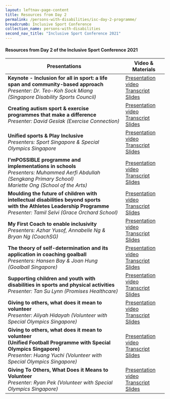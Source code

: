 ```yaml
---
layout: leftnav-page-content
title: Resources from Day 2
permalink: /persons-with-disabilities/isc-day-2-programme/
breadcrumb: Inclusive Sport Conference
collection_name: persons-with-disabilities
second_nav_title: "Inclusive Sport Conference 2021"
---
```


#### Resources from Day 2 of the Inclusive Sport Conference 2021


| Presentations | Video & Materials |
| ----          | --------------    |
**Keynote - Inclusion for all in sport: a life span and community-based approach**<br>*Presenter: Dr. Teo-Koh Sock Miang (Singapore Disability Sports Council)* | [Presentation video](https://www.youtube.com/watch?v=r6pBrAg1Hk4&list=PLq_iyD5SmqtZsBHc4IOc0iDGf0mw2N-Ic)<br><a href="/misc/day2_transcript_1.pdf">Transcript</a><br><a href="/misc/day2_slides_1.pdf">Slides</a>
**Creating autism sport & exercise programmes that make a difference**<br>*Presenter: David Geslak (Exercise Connection)* | [Presentation video](https://www.youtube.com/watch?v=pTtZCcYOcU0&list=PLq_iyD5SmqtZsBHc4IOc0iDGf0mw2N-Ic&index=2)<br><a href="/misc/day2_transcript_2.pdf">Transcript</a><br><a href="/misc/day2_slides_2.pdf">Slides</a> 
**Unified sports & Play Inclusive**<br>*Presenters: Sport Singapore & Special Olympics Singapore* |[Presentation video](https://www.youtube.com/watch?v=oUBSlQukgxk&list=PLq_iyD5SmqtZsBHc4IOc0iDGf0mw2N-Ic&index=3)<br><a href="/misc/day2_transcript_3.pdf">Transcript</a><br><a href="/misc/day2_slides_3.pdf">Slides</a> 
**I'mPOSSIBLE programme and implementations in schools**<br>*Presenters: Muhammed Aerfi Abdullah (Sengkang Primary School)<br>Mariette Ong (School of the Arts)* | [Presentation video](https://www.youtube.com/watch?v=JOHy6fGC7Zw&list=PLq_iyD5SmqtZsBHc4IOc0iDGf0mw2N-Ic&index=4)<br><a href="/misc/day2_transcript_4.pdf">Transcript</a><br><a href="/misc/day2_slides_4.pdf">Slides</a> 
**Moulding the future of children with intellectual disabilities beyond sports<br>with the Athletes Leadership Programme**<br>*Presenter: Tamil Selvi (Grace Orchard School)* | [Presentation video](https://www.youtube.com/watch?v=abdJ3ich1OQ&list=PLq_iyD5SmqtZsBHc4IOc0iDGf0mw2N-Ic&index=5)<br><a href="/misc/day2_transcript_5.pdf">Transcript</a><br><a href="/misc/day2_slides_5.pdf">Slides</a> 
**My First Coach to enable inclusivity**<br>*Presenters: Azhar Yusof, Annabelle Ng & Bryan Ng (CoachSG)* | [Presentation video](https://www.youtube.com/watch?v=gakdeI187rg&list=PLq_iyD5SmqtZsBHc4IOc0iDGf0mw2N-Ic&index=6)<br><a href="/misc/day2_transcript_6.pdf">Transcript</a><br><a href="/misc/day2_slides_6.pdf">Slides</a> 
**The theory of self-determination and its application in coaching goalball**<br>*Presenters: Hansen Bay & Joan Hung (Goalball Singapore)* | [Presentation video](https://www.youtube.com/watch?v=OaHy_E8Fgpc&list=PLq_iyD5SmqtZsBHc4IOc0iDGf0mw2N-Ic&index=8)<br><a href="/misc/day2_transcript_7.pdf">Transcript</a><br><a href="/misc/day2_slides_7.pdf">Slides</a> 
**Supporting children and youth with disabilities in sports and physical activities**<br>*Presenter: Tan Su Lynn (Promises Healthcare)* | [Presentation video](https://www.youtube.com/watch?v=JMivra1D3jU&list=PLq_iyD5SmqtZsBHc4IOc0iDGf0mw2N-Ic&index=7)<br><a href="/misc/day2_transcript_8.pdf">Transcript</a><br><a href="/misc/day2_slides_8.pdf">Slides</a>
**Giving to others, what does it mean to volunteer**<br>*Presenter: Aliyah Hidayah (Volunteer with Special Olympics Singapore)* | [Presentation video](https://www.youtube.com/watch?v=UCarkkLK-YM&list=PLq_iyD5SmqtZsBHc4IOc0iDGf0mw2N-Ic&index=9)<br><a href="/misc/day2_transcript_9.pdf">Transcript</a><br><a href="/misc/day2_slides_9.pdf">Slides</a>
**Giving to others, what does it mean to volunteer<br>(Unified Football Programme with Special Olympics Singapore)**<br>*Presenter: Huang Yuchi (Volunteer with Special Olympics Singapore)* | [Presentation video](https://www.youtube.com/watch?v=QIxgd60Yg7Y&list=PLq_iyD5SmqtZsBHc4IOc0iDGf0mw2N-Ic&index=10)<br><a href="/misc/day2_transcript_10.pdf">Transcript</a><br><a href="/misc/day2_slides_10.pdf">Slides</a>
**Giving To Others, What Does it Means to Volunteer**<br>*Presenter: Ryan Pek (Volunteer with Special Olympics Singapore)* | [Presentation video](https://www.youtube.com/watch?v=8Ci5CoG0pdI&list=PLq_iyD5SmqtZsBHc4IOc0iDGf0mw2N-Ic&index=11)<br><a href="/misc/day2_transcript_11.pdf">Transcript</a><br><a href="/misc/day2_slides_11.pdf">Slides</a>
